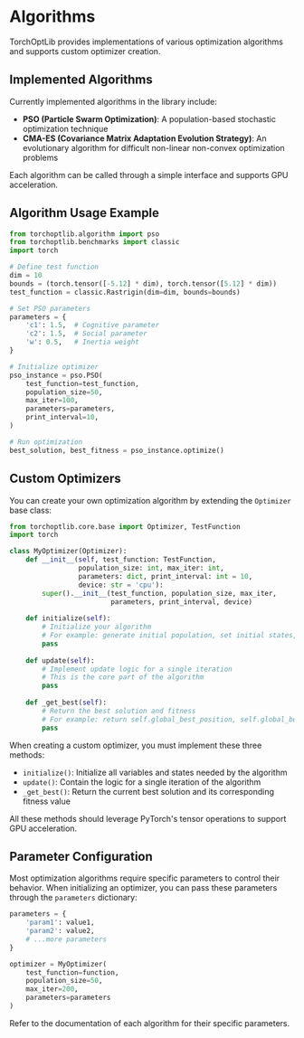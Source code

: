 # Algorithms

TorchOptLib provides implementations of various optimization algorithms and supports custom optimizer creation.

## Implemented Algorithms

Currently implemented algorithms in the library include:

- **PSO (Particle Swarm Optimization)**: A population-based stochastic optimization technique
- **CMA-ES (Covariance Matrix Adaptation Evolution Strategy)**: An evolutionary algorithm for difficult non-linear non-convex optimization problems

Each algorithm can be called through a simple interface and supports GPU acceleration.

## Algorithm Usage Example

```python
from torchoptlib.algorithm import pso
from torchoptlib.benchmarks import classic
import torch

# Define test function
dim = 10
bounds = (torch.tensor([-5.12] * dim), torch.tensor([5.12] * dim))
test_function = classic.Rastrigin(dim=dim, bounds=bounds)

# Set PSO parameters
parameters = {
    'c1': 1.5,  # Cognitive parameter
    'c2': 1.5,  # Social parameter
    'w': 0.5,   # Inertia weight
}

# Initialize optimizer
pso_instance = pso.PSO(
    test_function=test_function,
    population_size=50,
    max_iter=100,
    parameters=parameters,
    print_interval=10,
)

# Run optimization
best_solution, best_fitness = pso_instance.optimize()
```

## Custom Optimizers

You can create your own optimization algorithm by extending the `Optimizer` base class:

```python
from torchoptlib.core.base import Optimizer, TestFunction
import torch

class MyOptimizer(Optimizer):
    def __init__(self, test_function: TestFunction, 
                 population_size: int, max_iter: int, 
                 parameters: dict, print_interval: int = 10, 
                 device: str = 'cpu'):
        super().__init__(test_function, population_size, max_iter, 
                         parameters, print_interval, device)
    
    def initialize(self):
        # Initialize your algorithm
        # For example: generate initial population, set initial states, etc.
        pass
    
    def update(self):
        # Implement update logic for a single iteration
        # This is the core part of the algorithm
        pass
        
    def _get_best(self):
        # Return the best solution and fitness
        # For example: return self.global_best_position, self.global_best_fitness
        pass
```

When creating a custom optimizer, you must implement these three methods:

- `initialize()`: Initialize all variables and states needed by the algorithm
- `update()`: Contain the logic for a single iteration of the algorithm
- `_get_best()`: Return the current best solution and its corresponding fitness value

All these methods should leverage PyTorch's tensor operations to support GPU acceleration.

## Parameter Configuration

Most optimization algorithms require specific parameters to control their behavior. When initializing an optimizer, you can pass these parameters through the `parameters` dictionary:

```python
parameters = {
    'param1': value1,
    'param2': value2,
    # ...more parameters
}

optimizer = MyOptimizer(
    test_function=function,
    population_size=50,
    max_iter=200,
    parameters=parameters
)
```

Refer to the documentation of each algorithm for their specific parameters.
